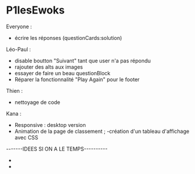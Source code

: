 # P1lesEwoks

Everyone :

- écrire les réponses (questionCards:solution)


Léo-Paul :

- disable boutton "Suivant" tant que user n'a pas répondu
- rajouter des alts aux images
- essayer de faire un beau questionBlock
- Réparer la fonctionnalité "Play Again" pour le footer

Thien :

- nettoyage de code


Kana :

- Responsive : desktop version
- Animation de la page de classement ; 
    -création d'un tableau d'affichage avec CSS 


-------IDEES SI ON A LE TEMPS----------

- 
- 

